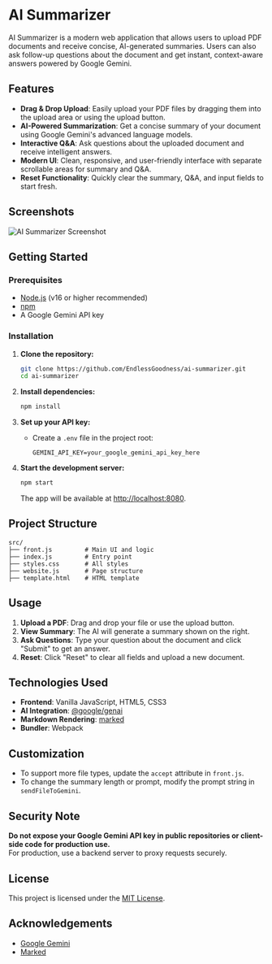 # AI Summarizer

AI Summarizer is a modern web application that allows users to upload PDF documents and receive concise, AI-generated summaries. Users can also ask follow-up questions about the document and get instant, context-aware answers powered by Google Gemini.

## Features

- **Drag & Drop Upload**: Easily upload your PDF files by dragging them into the upload area or using the upload button.
- **AI-Powered Summarization**: Get a concise summary of your document using Google Gemini's advanced language models.
- **Interactive Q&A**: Ask questions about the uploaded document and receive intelligent answers.
- **Modern UI**: Clean, responsive, and user-friendly interface with separate scrollable areas for summary and Q&A.
- **Reset Functionality**: Quickly clear the summary, Q&A, and input fields to start fresh.

## Screenshots

![AI Summarizer Screenshot](image.png)

## Getting Started

### Prerequisites

- [Node.js](https://nodejs.org/) (v16 or higher recommended)
- [npm](https://www.npmjs.com/)
- A Google Gemini API key

### Installation

1. **Clone the repository:**
   ```sh
   git clone https://github.com/EndlessGoodness/ai-summarizer.git
   cd ai-summarizer
   ```

2. **Install dependencies:**
   ```sh
   npm install
   ```

3. **Set up your API key:**
   - Create a `.env` file in the project root:
     ```
     GEMINI_API_KEY=your_google_gemini_api_key_here
     ```

4. **Start the development server:**
   ```sh
   npm start
   ```
   The app will be available at [http://localhost:8080](http://localhost:8080).

## Project Structure

```
src/
├── front.js         # Main UI and logic
├── index.js         # Entry point
├── styles.css       # All styles
├── website.js       # Page structure
├── template.html    # HTML template
```

## Usage

1. **Upload a PDF**: Drag and drop your file or use the upload button.
2. **View Summary**: The AI will generate a summary shown on the right.
3. **Ask Questions**: Type your question about the document and click "Submit" to get an answer.
4. **Reset**: Click "Reset" to clear all fields and upload a new document.

## Technologies Used

- **Frontend**: Vanilla JavaScript, HTML5, CSS3
- **AI Integration**: [@google/genai](https://www.npmjs.com/package/@google/genai)
- **Markdown Rendering**: [marked](https://www.npmjs.com/package/marked)
- **Bundler**: Webpack

## Customization

- To support more file types, update the `accept` attribute in `front.js`.
- To change the summary length or prompt, modify the prompt string in `sendFileToGemini`.

## Security Note

**Do not expose your Google Gemini API key in public repositories or client-side code for production use.**  
For production, use a backend server to proxy requests securely.

## License

This project is licensed under the [MIT License](LICENSE).

## Acknowledgements

- [Google Gemini](https://ai.google.dev/)
- [Marked](https://marked.js.org/)